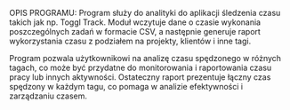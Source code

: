 OPIS PROGRAMU: Program służy do analityki do aplikacji śledzenia czasu takich jak np. Toggl Track. Moduł wczytuje dane o czasie wykonania poszczególnych zadań w formacie CSV, a następnie generuje raport wykorzystania czasu z podziałem na projekty, klientów i inne tagi.



Program pozwala użytkownikowi na analizę czasu spędzonego w różnych tagach, co może być przydatne do monitorowania i raportowania czasu pracy lub innych aktywności. Ostateczny raport prezentuje łączny czas spędzony w każdym tagu, co pomaga w analizie efektywności i zarządzaniu czasem.









